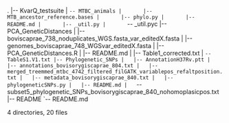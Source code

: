 .
|-- KvarQ_testsuite
|   `-- MTBC_animals
|       |-- MTB_ancestor_reference.bases
|       |-- phylo.py
|       |-- README.md
|       |-- _util.py
|       `-- _util.pyc
|-- PCA_GeneticDistances
|   |-- boviscaprae_738_noduplicates_WGS.fasta_var_editedX.fasta
|   |-- genomes_boviscaprae_748_WGSvar_editedX.fasta
|   |-- PCA_GeneticDistances.R
|   |-- README.md
|   |-- Table1_corrected.txt
|   `-- TableS1.V1.txt
|-- Phylogenetic_SNPs
|   |-- AnnotationH37Rv.ptt
|   |-- annotations_bovisorygiscaprae_804.txt
|   |-- merged_treemmed_mtbc_4742_filtered_filGATK_variablepos_refaltposition.txt
|   |-- metadata_bovisorygiscaprae_840.txt
|   |-- phylogeneticSNPs.py
|   |-- README.md
|   `-- subset5_phylogenetic_SNPs_bovisorygiscaprae_840_nohomoplasicpos.txt
|-- README
`-- README.md

4 directories, 20 files
